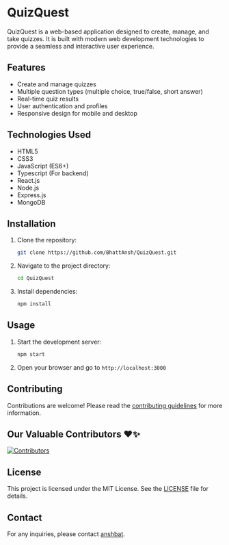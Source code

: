 # QuizQuest

QuizQuest is a web-based application designed to create, manage, and take quizzes. It is built with modern web development technologies to provide a seamless and interactive user experience.

## Features

- Create and manage quizzes
- Multiple question types (multiple choice, true/false, short answer)
- Real-time quiz results
- User authentication and profiles
- Responsive design for mobile and desktop

## Technologies Used

- HTML5
- CSS3
- JavaScript (ES6+)
- Typescript (For backend)
- React.js
- Node.js
- Express.js
- MongoDB

## Installation

1. Clone the repository:
   ```bash
   git clone https://github.com/BhattAnsh/QuizQuest.git
   ```
2. Navigate to the project directory:
   ```bash
   cd QuizQuest
   ```
3. Install dependencies:
   ```bash
   npm install
   ```

## Usage

1. Start the development server:
   ```bash
   npm start
   ```
2. Open your browser and go to `http://localhost:3000`

## Contributing

Contributions are welcome! Please read the [contributing guidelines](https://github.com/BhattAnsh/Quiz-Quest/blob/main/Contribution.md) for more information.

## Our Valuable Contributors ❤️✨

[![Contributors](https://contrib.rocks/image?repo=BhattAnsh/Quiz-Quest)](https://github.com/BhattAnsh/Quiz-Quest/graphs/contributors)

## License

This project is licensed under the MIT License. See the [LICENSE](https://github.com/Kishore007raj/Quiz-Quest/blob/main/License.md) file for details.

## Contact

For any inquiries, please contact [anshbat](mailto:anshbhatt140@gmail.com).
